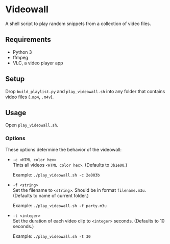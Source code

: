 # Videowall

A shell script to play random snippets from a collection of video files. 

## Requirements

- Python 3
- ffmpeg
- VLC, a video player app

## Setup

Drop `build_playlist.py` and `play_videowall.sh` into any folder that contains video files (`.mp4`, `.m4v`).

## Usage

Open `play_videowall.sh`.

### Options

These options determine the behavior of the videowall:

- `-c <HTML color hex>`  
  Tints all videos `<HTML color hex>`. (Defaults to `3b1e00`.)

  Example: `./play_videowall.sh -c 2e003b`

- `-f <string>`  
  Set the filename to `<string>`. Should be in format `filename.m3u`. (Defaults to name of current folder.)

  Example: `./play_videowall.sh -f party.m3u`

- `-t <integer>`  
  Set the duration of each video clip to `<integer>` seconds. (Defaults to 10 seconds.)

  Example: `./play_videowall.sh -t 30`
